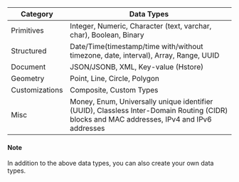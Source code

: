 

|Category| Data Types|
|---|---|
|Primitives|Integer, Numeric, Character (text, varchar, char), Boolean, Binary|
|Structured| Date/Time(timestamp/time with/without timezone, date, interval), Array, Range, UUID|
|Document| JSON/JSONB, XML, Key-value (Hstore)|
|Geometry|Point, Line, Circle, Polygon |
|Customizations| Composite, Custom Types|
|Misc| Money, Enum, Universally unique identifier (UUID), Classless Inter-Domain Routing (CIDR) blocks and MAC addresses, IPv4 and IPv6 addresses|

#### Note
In addition to the above data types, you can also create your own data types.